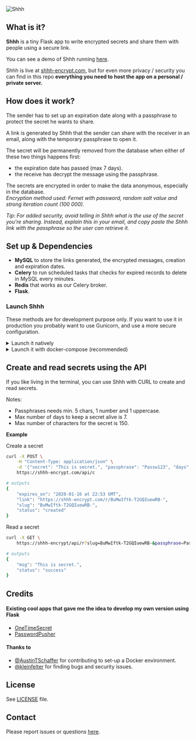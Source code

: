 ![Shhh](https://i.imgur.com/0MPGbQj.png)

## What is it?

**Shhh** is a tiny Flask app to write encrypted secrets and share them with people
using a secure link.  

You can see a demo of Shhh running [here](https://i.imgur.com/XcuhA0o.gif).  

Shhh is live at [shhh-encrypt.com](https://shhh-encrypt.com), but for even more privacy 
/ security you can find in this repo **everything you need to host the app on a personal / private server.**  

## How does it work?

The sender has to set up an expiration date along with a passphrase to protect 
the secret he wants to share.  

A link is generated by Shhh that the sender can share with the receiver in an email, along with the 
temporary passphrase to open it.  

The secret will be permanently removed from the database when either of these two things happens first:  
* the expiration date has passed (max 7 days).  
* the receive has decrypt the message using the passphrase.  

The secrets are encrypted in order to make the data anonymous, especially in the database.  
_Encryption method used: Fernet with password, random salt value and strong iteration count (100 000)._  

_Tip: For added security, avoid telling in Shhh what is the use of the secret you're 
sharing. Instead, explain this in your email, and copy paste the Shhh link with the passphrase
so the user can retrieve it._  

## Set up & Dependencies

* **MySQL** to store the links generated, the encrypted messages, creation
and expiration dates.  
* **Celery** to run scheduled tasks that checks for expired records to delete in MySQL
every minutes.  
* **Redis** that works as our Celery broker.  
* **Flask**.  

### Launch Shhh

These methods are for development purpose only. If you want to use it in production
you probably want to use Gunicorn, and use a more secure configuration.  

<details>
    <summary>Launch it natively</summary>

#### MySQL

    You will need a MySQL server running on localhost in the background.  
    Create a MySQL database and run the following script to generate the
    table `links` that will store our data.  

    ```sql
    CREATE TABLE `links` (
    `slug_link` text,
    `encrypted_text` text,
    `date_created` datetime DEFAULT NULL,
    `date_expires` datetime DEFAULT NULL
    ) ENGINE=InnoDB DEFAULT CHARSET=utf8;
    ```

    This MySQL query can also be executed against the MySQL server instance via
    the `mysql/initialize.sql` file.  

#### Redis  

    You will also need Redis running on localhost in the background has it will
    work as our Celery broker. Open a new terminal window and launch it.    
    ```sh
    redis-server
    ```

#### Flask and Celery   

    In another terminal window, clone this repository and go inside it.
    ```sh 
    git clone https://github.com/smallwat3r/shhh.git && cd shhh
    ```

    We recommend that you create a virtual environment for this project, so you can
    install the required dependencies.  

    ```sh
    virtualenv -p python3 venv --no-site-package
    source venv/bin/activate
    pip install -r requirements.txt
    ```

    Stay in the virtual environment created.  

    You then need to set up a few environment variables. These will be used to
    configure Flask, as well as the app's connection to MySQL.  

    ```sh
    export FLASK_APP=shhh
    export FLASK_ENV=dev-local
    export HOST_MYSQL=127.0.0.1
    export USER_MYSQL=<your MySQL username>
    export PASS_MYSQL=<your MySQL password>
    export DB_MYSQL=<name of the MySQL database created>
    ```

    We then need to launch our Celery worker.  

    To launch our Celery worker, open a new terminal window, go to the
    project and run  

    ```sh
    source venv/bin/activate  # make sure we are connected to our virtual env.
    celery -A shhh.tasks worker --loglevel=INFO
    ```

    Then we need to launch Celery beat that will be triggered by the worker to
    delete the expired records from the database every minutes.  

    To launch Celery beat, open a third terminal window, go to the
    project and run  

    ```sh
    source venv/bin/activate  # make sure we are connected to our virtual env.
    celery -A shhh.tasks beat --loglevel=INFO
    ```

    Then go back to your first terminal where you first set-up your virtual env
    and launch flask with

    ```sh
    python3 -m flask run --host='0.0.0.0'
    ```

    You can now access Shhh on http://localhost:5000/  

    You should be able to see in your other terminal windows the logs from 
    Redis, Celery and Celery beat trigerring and receiving tasks to check
    and deleted the expired records.  
</details>

<details>
    <summary>Launch it with docker-compose (recommended)</summary>

#### docker-compose  

    You will need Docker, docker-compose and make installed on your machine.  

    For development instances of Shhh, this repo contains a docker-compose
    configuration. The configuration defines default settings for Shhh,
    default settings for a containerized instance of MySQL server as well
    as default settings for Redis and Celery (worker + beat). To build and
    run Shhh via docker-compose:  

    ```sh
    docker-compose up -d
    ```

    or via Makefile:

    ```sh
    make dc-start    # start app
                     
                     # other commands
                     # --------------
    make dc-stop     # stop app
    make dc-reboot   # reboot app
    make dc-cleanup  # clean
    ```

    Once the container image has finished building and starting, Shhh will be
    available via http://localhost:5000/  

    You can also inspect the MySQL data via http://localhost:8080/  
</details>

## Create and read secrets using the API

If you like living in the terminal, you can use Shhh with CURL to create
and read secrets.  

Notes: 
* Passphrases needs min. 5 chars, 1 number and 1 uppercase.  
* Max number of days to keep a secret alive is 7.  
* Max number of characters for the secret is 150.  

**Example**  

Create a secret  
```sh 
curl -X POST \
    -H "Content-Type: application/json" \
    -d '{"secret": "This is secret.", "passphrase": "Passw123", "days": 3}' \
    https://shhh-encrypt.com/api/c

# outputs
{
    "expires_on": "2020-01-16 at 22:53 GMT",
    "link": "https://shhh-encrypt.com/r/BuMwIftk-T2GQIuewRB-",
    "slug": "BuMwIftk-T2GQIuewRB-",
    "status": "created"
}
```

Read a secret  
```sh
curl -X GET \
    https://shhh-encrypt/api/r?slug=BuMwIftk-T2GQIuewRB-&passphrase=Passw123

# outputs
{
    "msg": "This is secret.",
    "status": "success"
}
```

## Credits

#### Existing cool apps that gave me the idea to develop my own version using Flask

* [OneTimeSecret](https://github.com/onetimesecret/onetimesecret)
* [PasswordPusher](https://github.com/pglombardo/PasswordPusher)

#### Thanks to

* [@AustinTSchaffer](https://github.com/AustinTSchaffer) for contributing to set-up a Docker environment.
* [@kleinfelter](https://github.com/kleinfelter) for finding bugs and security issues.

## License

See [LICENSE](https://github.com/smallwat3r/shhh/blob/master/LICENSE) file.  

## Contact

Please report issues or questions [here](https://github.com/smallwat3r/shhh/issues).
